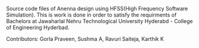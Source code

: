 Source code files of Anenna design using HFSS(High Frequency Software Simulation). This is work is done in order to satisfy the requirments of Bachelors at Jawaharlal Nehru Technological University Hyderabd - College of Engineering Hyderbad.



Contributors: Gorla Praveen, Sushma A, Ravuri Saiteja, Karthik K 

